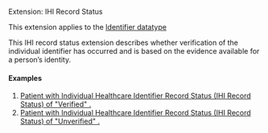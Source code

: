 Extension: IHI Record Status

This extension applies to the [Identifier datatype](http://hl7.org/fhir/datatypes.html#identifier) 

This IHI record status extension describes whether verification of the individual identifier has occurred and is based on the evidence available for a person’s identity.

#### Examples
1. [Patient with Individual Healthcare Identifier Record Status (IHI Record Status) of "Verified" .](Patient-example0.html)
1. [Patient with Individual Healthcare Identifier Record Status (IHI Record Status) of "Unverified" .](Patient-example1.html)


